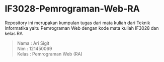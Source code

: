 # IF3028-Pemrograman-Web-RA
Repository ini merupakan kumpulan tugas dari mata kuliah  dari Teknik Informatika yaitu Pemrograman Web dengan kode mata kuliah IF3028 dan kelas RA

> Nama : Ari Sigit \
> Nim : 121450069 \
> Kelas : Pemrograman Web (RA)
